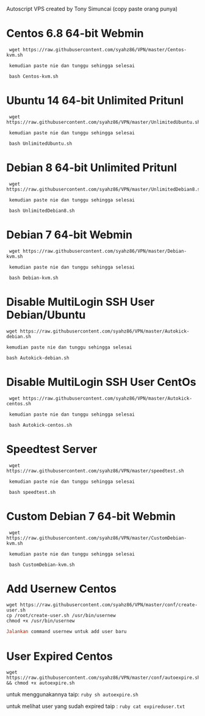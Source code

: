  Autoscript VPS created by Tony Simuncai (copy paste orang punya)

# Centos 6.8 64-bit Webmin
```
 wget https://raw.githubusercontent.com/syahz86/VPN/master/Centos-kvm.sh

 kemudian paste nie dan tunggu sehingga selesai

 bash Centos-kvm.sh
```

# Ubuntu 14 64-bit Unlimited Pritunl
```
 wget https://raw.githubusercontent.com/syahz86/VPN/master/UnlimitedUbuntu.sh

 kemudian paste nie dan tunggu sehingga selesai 

 bash UnlimitedUbuntu.sh
```

# Debian 8 64-bit Unlimited Pritunl
```
 wget https://raw.githubusercontent.com/syahz86/VPN/master/UnlimitedDebian8.sh

 kemudian paste nie dan tunggu sehingga selesai

 bash UnlimitedDebian8.sh
```

# Debian 7 64-bit Webmin
```
 wget https://raw.githubusercontent.com/syahz86/VPN/master/Debian-kvm.sh
 
 kemudian paste nie dan tunggu sehingga selesai

 bash Debian-kvm.sh
 ```

# Disable MultiLogin SSH User Debian/Ubuntu
 ```
 wget https://raw.githubusercontent.com/syahz86/VPN/master/Autokick-debian.sh
 
 kemudian paste nie dan tunggu sehingga selesai
 
 bash Autokick-debian.sh
 ```

# Disable MultiLogin SSH User CentOs
``` 
 wget https://raw.githubusercontent.com/syahz86/VPN/master/Autokick-centos.sh
 
 kemudian paste nie dan tunggu sehingga selesai
 
 bash Autokick-centos.sh
 ```
 
# Speedtest Server
```
 wget https://raw.githubusercontent.com/syahz86/VPN/master/speedtest.sh
 
 kemudian paste nie dan tunggu sehingga selesai
 
 bash speedtest.sh
 ```

# Custom Debian 7 64-bit Webmin
```
 wget https://raw.githubusercontent.com/syahz86/VPN/master/CustomDebian-kvm.sh

 kemudian paste nie dan tunggu sehingga selesai

 bash CustomDebian-kvm.sh
```

# Add Usernew Centos
```
wget https://raw.githubusercontent.com/syahz86/VPN/master/conf/create-user.sh
cp /root/create-user.sh /usr/bin/usernew
chmod +x /usr/bin/usernew
```
```ruby
Jalankan command usernew untuk add user baru
```

# User Expired Centos
 ```
 wget https://raw.githubusercontent.com/syahz86/VPN/master/conf/autoexpire.sh && chmod +x autoexpire.sh
 ```
 untuk menggunakannya taip: ```ruby sh autoexpire.sh```
 
 untuk melihat user yang sudah expired taip : ```ruby cat expireduser.txt```
 
